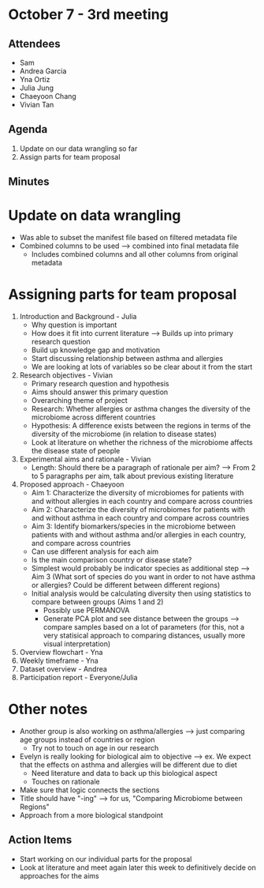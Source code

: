# October 7 - 3rd meeting

## Attendees
- Sam
- Andrea Garcia
- Yna Ortiz
- Julia Jung
- Chaeyoon Chang
- Vivian Tan 

## Agenda
1) Update on our data wrangling so far
2) Assign parts for team proposal
   
## Minutes
# Update on data wrangling
- Was able to subset the manifest file based on filtered metadata file
- Combined columns to be used --> combined into final metadata file
  - Includes combined columns and all other columns from original metadata

# Assigning parts for team proposal 
1) Introduction and Background - Julia
   - Why question is important
   - How does it fit into current literature --> Builds up into primary research question
   - Build up knowledge gap and motivation
   - Start discussing relationship between asthma and allergies
   - We are looking at lots of variables so be clear about it from the start
2) Research objectives - Vivian
   - Primary research question and hypothesis
   - Aims should answer this primary question
   - Overarching theme of project
   - Research: Whether allergies or asthma changes the diversity of the microbiome across different countries
   - Hypothesis: A difference exists between the regions in terms of the diversity of the microbiome (in relation to disease states)
   - Look at literature on whether the richness of the microbiome affects the disease state of people 
3) Experimental aims and rationale - Vivian
   - Length: Should there be a paragraph of rationale per aim? --> From 2 to 5 paragraphs per aim, talk about previous existing literature
4) Proposed approach - Chaeyoon
   - Aim 1: Characterize the diversity of microbiomes for patients with and without allergies in each country and compare across countries
   - Aim 2: Characterize the diversity of microbiomes for patients with and without asthma in each country and compare across countries 
   - Aim 3: Identify biomarkers/species in the microbiome between patients with and without asthma and/or allergies in each country, and compare across countries
   - Can use different analysis for each aim
   - Is the main comparison country or disease state?
   - Simplest would probably be indicator species as additional step --> Aim 3 (What sort of species do you want in order to not have asthma or allergies? Could be different between different regions)
   - Initial analysis would be calculating diversity then using statistics to compare between groups (Aims 1 and 2)
     - Possibly use PERMANOVA
     - Generate PCA plot and see distance between the groups --> compare samples based on a lot of parameters (for this, not a very statisical approach to comparing distances, usually more visual interpretation) 
6) Overview flowchart - Yna
7) Weekly timeframe - Yna
8) Dataset overview - Andrea
9) Participation report - Everyone/Julia

# Other notes
- Another group is also working on asthma/allergies --> just comparing age groups instead of countries or region
  - Try not to touch on age in our research
- Evelyn is really looking for biological aim to objective --> ex. We expect that the effects on asthma and allergies will be different due to diet
  - Need literature and data to back up this biological aspect
  - Touches on rationale
- Make sure that logic connects the sections
- Title should have "-ing" --> for us, "Comparing Microbiome between Regions"
- Approach from a more biological standpoint
 
 ## Action Items
- Start working on our individual parts for the proposal
- Look at literature and meet again later this week to definitively decide on approaches for the aims
